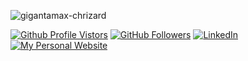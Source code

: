 <!--
**type-null/type-null** is a ✨ _special_ ✨ repository because its `README.md` (this file) appears on your GitHub profile.

Here are some ideas to get you started:

- 🔭 I’m currently working on ...
- 🌱 I’m currently learning ...
- 👯 I’m looking to collaborate on ...
- 🤔 I’m looking for help with ...
- 💬 Ask me about ...
- 📫 How to reach me: ...
- 😄 Pronouns: ...
- ⚡ Fun fact: ...
-->

![gigantamax-chrizard](https://i.imgur.com/EsBD14j.png)

<p align="left">
	<a href="https://github.com/type-null"><img src="https://visitor-badge.glitch.me/badge?page_id=type-null.type-null" alt="Github Profile Vistors"></a>
  	<a href="https://github.com/type-null"><img src="https://img.shields.io/github/followers/type-null?label=GitHub&style=social" alt="GitHub Followers"></a>
	<a href="https://www.linkedin.com/in/weihangren"><img src="https://img.shields.io/badge/LinkedIn--_.svg?style=social&logo=linkedin" alt="LinkedIn"></a>
	<a href="https://type-null.github.io/"><img src="https://img.shields.io/badge/Weihang--_.svg?style=social&logo=data%3Aimage%2Fpng%3Bbase64%2CiVBORw0KGgoAAAANSUhEUgAAAGgAAAArCAYAAACU0M1jAAALo0lEQVR42sVcS4wcRxmuqu6enkfPzI7X%2B5jdNcSOTdYhPATmISRCFCA4OSCEED6jHDhwzZ0rJzihKNw4cIsiIYRkgpCxkIWClcgx2fXaXtvg3dndWdu73ul5z3QX3b3zqK7%2Bq7p6dh1aKnV39V%2FVVf9X3%2F%2F%2FVVM9%2BNLbbxJ0eOBBQtyZzWdlCZfP5mEgT3TGgnsc834EtJs%2FKHceXrPJP1zgmk3uhGeojuE7ENAOyuUjHckPDFzzCoEUC4GhCpQoDwJIBg4PiAggOqiDv2aVTWLO0MDmBwlm7jHXJuGhK4ADsSlJIoqAQdcIYOokAEGjk0pGOatE9uwyDGDBEQGFmGcsOCLghABhQeVIYlJwDHhDEMjO%2FtzU1Xtnb%2FCVmnr%2FLz%2F68gdvQWD96eOv%2F6rZM77Hyl88v3KxmHtq8%2B9deXjuwie7s7%2Fm61%2BwGu98e%2FnGH%2FzO%2F%2FHjb%2Fym3dMvoAkPjGltyuz87rWXPnyHAwkx4GCB0tl8GTARZpEE5g3HACU0WfOlqo0xPvB6idjkUO0UCySbOq5%2Bnpff3Jt90XumDZI%2BSFq9m17kZf1kpbs7I3mvAZCMaqKIFPY7mbfeX7nwc84CYAW%2FKxv8UP6oDFEwb8LCEiAjZkvT3ZUIQIgsDRRIuLPmgRdRegDEGKCRbJ9qRUip88X99ZHcEcBhU61nvi7rpwIIWBKQJfJBKi%2BJc%2FSj5ymNbvZdzDkHXNivn5gqWXs2K1%2FZW1wKFMIdPVcrDEAJtaPWTX8Oki%2BXtncH8tTnDyST9PCZBJg21s9gLo9%2Fxps%2BabBAYqgmMm8oRi6S0rq7AY3IXXuaZVGQnrbyS5BsyzEWefb4qU21BV42ZTjrTJ0aPqKJGyehWUMKLEpCAimDcAIQ4uYvgUwu1a%2FsdaIW1e5kfT90lwVov2UtIxyVrffNc5Bd77vGPM%2BOjE53QgPQrw%2Bo89KXrnx3MMIjc5l3%2F%2F2ddx2XLAKaEU0BXIkZ4yNCpMImXYE5srA7jj0jZRbTrc2NRjHykoZjLvIBQg9peUSiTeojvczIBe%2BttwuWi4nF9yBr9KtD8zbAB0N1cqF7OIwmABnwyHdTrp8OU58DAIMVojc%2ByqNEEAQkoaMs3B7R%2FvMLq7cgk%2BE5%2BAIHEPZM2QIk6yJi1dvF4qDuwNTtNU%2BAslaquxsKPkQmLjonG9%2BLy8imGiihmZPJYTJhJTgGWJBNhKDNkakZpLabWuSV1KE%2BQGG5YfIAKTOBAql1rDIklzdbuyHFC%2BoDAhqcoIxsWQorhtgoSZCgYuZwTOgoHFGmQW95MCE2BWBwkV8fGWVebpget0pn2ZHe6GfnILmF4s59Vg4Tb%2BhDdcrmM4I2SFZZkMJaYSLA9AmjC6zAnMh9WnMqLSfF%2BRVtgVXKjr204JsyUfN71Miz9fao56%2B4AIFg2siZB61Q28bmKS7wGS%2FbAGWCaFAMDtRvyuVRQHf0OACKWwbCcRMzQ6c26hN%2BoSxfa08XCuknzSDEbpfKg1EKHl5QMcc69qabnuPlU1qvGlEIHo1%2BGUAktGwDlcFK4FAFPVJJ%2Fug5OSIwOIbSoesTZnMNsukVe%2BmFUVTWzwr9z6HPMudZpbbc1BwvUzB6D3jThT0bJ%2FEn%2FHxmDJC8TJJ1y4lMHEHHe0ht8onMQQWy6XY%2FNwyfPYZk5tlnuk6r7H2DmmdYhXaRMcvXlzOCCC7cDrk%2FwaBOxGVQginIkQ5yzMBIA4xThbtbWEN2ML9gUg8FfiWQaaFUmX%2FOJhdruUZvyvJlG72i5d%2FzMlaq9Shiug5DhWiS%2Bc7h3ClaBitO6o%2Bqw2NlUJwvCg5NoxEWNalZHpksmgoxyDJ693j5%2Fc7MrF%2FXTvPUGWiEF8z6o0h74iOy6LWcQXED8v%2FOoIkaYxK6xdv01iFAg6jOA4h5ZhDa4OVrvam5YJmon5%2BDfETJfLQLdlXuT6KKFvugpDqYGDwdWBt6Fj5pdOSN7lqDZl5l87r%2BvMdXeO%2Bkb7JCIfaseXDziZP%2FlktJbrQm5%2BRmD0PsVI4f0QS7jZzxtBH5idmXo%2FB4%2FPDJyz9Yb839QkWt%2Fg936FM89COUnQjYlObavFIdRAKAtlrPneOfFVN2NdVxq21XPzPMa9J0wCAP6BlePqd1HsC2QgxQMNchasZk2rD%2F9mkCRJ5x%2FZFY%2F6S5vwbZ9Wr7%2BbLt5uf5%2FFO51XsFo3s%2F5LNQOvBBwZmTz%2Br9Xebd430IMn8iesaledP%2B7Sszl38v659EDzSprlgGHYeZo4IXhe5nzO0Kai5HCu%2F3Z%2Ba7KGWxI1nHwYo0ymrdHeSM81vI9AGiwZlnkN59BA9FLGIQTWn9OsSgvNb6%2BxvT7%2F1ysDrtMqvUk4LwzBg0CfpQg%2BmUsVXzZo0273htJz%2FfpJlQgGBpXgTnlclp7Sqb7wUSsw1nOuef%2BXpyWrOKwL1mQodPT2fWbnj41SNtcnOvHPTKFtcfaBvXJDp7JiaOKoAiYtEoT9e8SI4PtVG2bNPs2ZC50nr%2Bj260aBxUefn%2Ftl98CQyx9VoVQdupJCbO0h%2FZJaP1D%2Bj5zeaFHyLxvjpRv%2BmEgz5SnhwDIDQBWIGsp%2Fi1KEDp%2BT4Or2JntY4PEDqVvrkemQu5pdOQQpfSn9xHwA5NCUCBzJJZBQHao4Wvxgw6GtdfRcYpM4gq3McBIt0smNH6kclqDxuWS3QrNEnVG9vDMrrmhlj0mBYiDPJkdtH4Z%2BvQ9ltKCJUBtJy59pF3W%2Beft3H6QqX7hXJCUI5qiSb2QVThZTJwgvscaVcik1WU%2BQqft2isrw8VbZHuPfZZF5mRSWqedO%2Bj6E7RwySedI7kZ3T7z5DMeu%2BFV1F4b3WSASn1yUkZpFoBNJKge2gTOS3o9mZcSOuPZkur1ob1BP6Iee6xLRcJsbVuNQQKyyAsZVAg%2F1lj4yr4IyEqvhrTJxkraILBHtEzOWLIqMQY5hx0bkbb2JQtiPoprfXusmWypL0dV8Ygjo3Cu3PGSVSOUfjp1Adrhta%2Fw8t4vnH5du%2Fl8wjez40UAZsoqiMJ7WbciFFiUkn7T03DtCL73SeN%2B9usgi1S35bJB2twZG89Aky8iQsxbobYVyC5LXfxa4J%2BugqDdZIpTOQHu0nMWVwSfSfj6oRWZCbOM2lbrPIW9Dt34szilPZ4m5lQcgwSmrjQnrjn9TtXILknaOrHggAEMSAhDjDVMFxo9sgxTLKoYMS4MhblSOeWbAdnFjcrrILzeKtGMK2L5P1ns2R1izNxoxUAijEVbKEKmcQF7camibvXI%2FvIsb646nx%2FWWLmXAWTRyXsopNEcSofPyGgga4AGJdh0IF03Yts3GbkfUU7aeL5JYG8TtydoRzHIGdk4sQMCsmXtNa%2FINkN9JnXAKvgKvpfVQLEfn6iMuGShZMQOHxk5WZwe0PGoDK5scmbKot0bovkM7i3zQMaZhCRMSjUvi%2BSa%2B9BsgfI%2Bolk4KkwJvGciUxo1pDEYcb5oUAR87iyInLcOnbWOCUHijaQUxMHFYHPciBwxgCBQYLDm8MSvn%2BQwd2%2F8rIUa4Xr9KffRPC3qG6CCE857CYK8buKmYsDJxJVPYevPRSxIYWdCsSGLG5VxD6rUwEAGgMlYqsg6pvF%2B%2B9D8jvo5MWEgdKRln%2BIAjuSLBIiCTgRoDymrEJKyOPWLcCPOHP4oTCwyGF7UwKQg8RBAsi6c%2Fijf%2Frfa0U%2BgcGZi6LJsGLEq%2BqHEu2LQwlZJDMBo85pGP5myAPuAFLaIrq%2B4enZhsosodVbQvbIfZADheXT6PbTDO5cjnwKiUnxKv7Z63GrJUAoruKXYsNslQrjJqNujHkb5Zm4D5q5afR4BXD2QfJAjZg5H7QievB0Qga5gDkN7svo8WWozBM89QYSfFOkoMNEUxp86e034%2FYa8%2FfQn1moXIc%2F7RB%2Fiq%2BaRBtT4iaB0DxNNbihgsEmqwMlCCIiRNETmDYM%2FDyuskDIf6dJuSUm9mMo0X8iPAuAZP8CkvSfRlT8kOqaZyjvf48wFLSEJ0K2AAAAAElFTkSuQmCC" alt="My Personal Website"></a>
</p>

